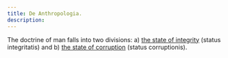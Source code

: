 ```yaml
---
title: De Anthropologia.
description: 
---
```


The doctrine of man falls into two divisions: a) [the state of integrity](the-doctrine-of-man/a.man-before-the-fall) (status integritatis) and b) [the state of corruption](the-doctrine-of-man/b.the-state-of-corruption) (status corruptionis).

